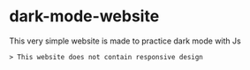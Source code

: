 # dark-mode-website
 This very simple website is made to practice dark mode with Js

```
> This website does not contain responsive design 
```
